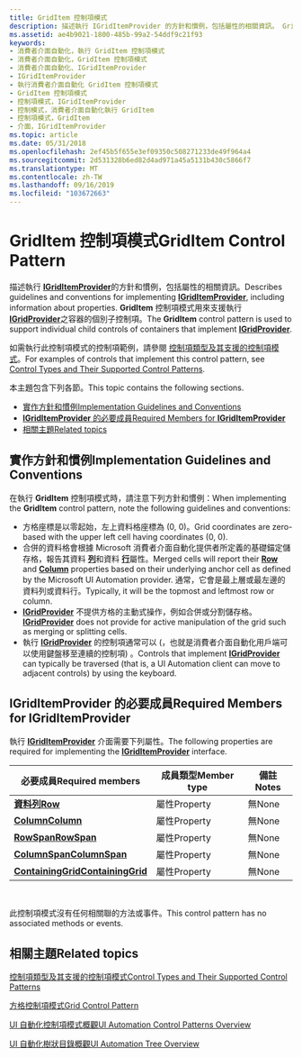 ```yaml
---
title: GridItem 控制項模式
description: 描述執行 IGridItemProvider 的方針和慣例，包括屬性的相關資訊。 GridItem 控制項模式用來支援執行 IGridProvider 之容器的個別子控制項。
ms.assetid: ae4b9021-1800-485b-99a2-54ddf9c21f93
keywords:
- 消費者介面自動化，執行 GridItem 控制項模式
- 消費者介面自動化，GridItem 控制項模式
- 消費者介面自動化、IGridItemProvider
- IGridItemProvider
- 執行消費者介面自動化 GridItem 控制項模式
- GridItem 控制項模式
- 控制項模式，IGridItemProvider
- 控制模式，消費者介面自動化執行 GridItem
- 控制項模式，GridItem
- 介面，IGridItemProvider
ms.topic: article
ms.date: 05/31/2018
ms.openlocfilehash: 2ef45b5f655e3ef09350c508271233de49f964a4
ms.sourcegitcommit: 2d531328b6ed82d4ad971a45a5131b430c5866f7
ms.translationtype: MT
ms.contentlocale: zh-TW
ms.lasthandoff: 09/16/2019
ms.locfileid: "103672663"
---
```

# <a name="griditem-control-pattern"></a><span data-ttu-id="1db7b-114">GridItem 控制項模式</span><span class="sxs-lookup"><span data-stu-id="1db7b-114">GridItem Control Pattern</span></span>

<span data-ttu-id="1db7b-115">描述執行 [**IGridItemProvider**](/windows/desktop/api/UIAutomationCore/nn-uiautomationcore-igriditemprovider)的方針和慣例，包括屬性的相關資訊。</span><span class="sxs-lookup"><span data-stu-id="1db7b-115">Describes guidelines and conventions for implementing [**IGridItemProvider**](/windows/desktop/api/UIAutomationCore/nn-uiautomationcore-igriditemprovider), including information about properties.</span></span> <span data-ttu-id="1db7b-116">**GridItem** 控制項模式用來支援執行 [**IGridProvider**](/windows/desktop/api/UIAutomationCore/nn-uiautomationcore-igridprovider)之容器的個別子控制項。</span><span class="sxs-lookup"><span data-stu-id="1db7b-116">The **GridItem** control pattern is used to support individual child controls of containers that implement [**IGridProvider**](/windows/desktop/api/UIAutomationCore/nn-uiautomationcore-igridprovider).</span></span>

<span data-ttu-id="1db7b-117">如需執行此控制項模式的控制項範例，請參閱 [控制項類型及其支援的控制項模式](uiauto-controlpatternmapping.md)。</span><span class="sxs-lookup"><span data-stu-id="1db7b-117">For examples of controls that implement this control pattern, see [Control Types and Their Supported Control Patterns](uiauto-controlpatternmapping.md).</span></span>

<span data-ttu-id="1db7b-118">本主題包含下列各節。</span><span class="sxs-lookup"><span data-stu-id="1db7b-118">This topic contains the following sections.</span></span>

-   [<span data-ttu-id="1db7b-119">實作方針和慣例</span><span class="sxs-lookup"><span data-stu-id="1db7b-119">Implementation Guidelines and Conventions</span></span>](#implementation-guidelines-and-conventions)
-   [<span data-ttu-id="1db7b-120">**IGridItemProvider** 的必要成員</span><span class="sxs-lookup"><span data-stu-id="1db7b-120">Required Members for **IGridItemProvider**</span></span>](#required-members-for-igriditemprovider)
-   [<span data-ttu-id="1db7b-121">相關主題</span><span class="sxs-lookup"><span data-stu-id="1db7b-121">Related topics</span></span>](#related-topics)

## <a name="implementation-guidelines-and-conventions"></a><span data-ttu-id="1db7b-122">實作方針和慣例</span><span class="sxs-lookup"><span data-stu-id="1db7b-122">Implementation Guidelines and Conventions</span></span>

<span data-ttu-id="1db7b-123">在執行 **GridItem** 控制項模式時，請注意下列方針和慣例：</span><span class="sxs-lookup"><span data-stu-id="1db7b-123">When implementing the **GridItem** control pattern, note the following guidelines and conventions:</span></span>

-   <span data-ttu-id="1db7b-124">方格座標是以零起始，左上資料格座標為 (0, 0)。</span><span class="sxs-lookup"><span data-stu-id="1db7b-124">Grid coordinates are zero-based with the upper left cell having coordinates (0, 0).</span></span>
-   <span data-ttu-id="1db7b-125">合併的資料格會根據 Microsoft 消費者介面自動化提供者所定義的基礎錨定儲存格，報告其資料 [**列**](/windows/desktop/api/UIAutomationCore/nf-uiautomationcore-igriditemprovider-get_column)和資料 [**行**](/windows/desktop/api/UIAutomationCore/nf-uiautomationcore-igriditemprovider-get_row)屬性。</span><span class="sxs-lookup"><span data-stu-id="1db7b-125">Merged cells will report their [**Row**](/windows/desktop/api/UIAutomationCore/nf-uiautomationcore-igriditemprovider-get_row) and [**Column**](/windows/desktop/api/UIAutomationCore/nf-uiautomationcore-igriditemprovider-get_column) properties based on their underlying anchor cell as defined by the Microsoft UI Automation provider.</span></span> <span data-ttu-id="1db7b-126">通常，它會是最上層或最左邊的資料列或資料行。</span><span class="sxs-lookup"><span data-stu-id="1db7b-126">Typically, it will be the topmost and leftmost row or column.</span></span>
-   <span data-ttu-id="1db7b-127">[**IGridProvider**](/windows/desktop/api/UIAutomationCore/nn-uiautomationcore-igridprovider) 不提供方格的主動式操作，例如合併或分割儲存格。</span><span class="sxs-lookup"><span data-stu-id="1db7b-127">[**IGridProvider**](/windows/desktop/api/UIAutomationCore/nn-uiautomationcore-igridprovider) does not provide for active manipulation of the grid such as merging or splitting cells.</span></span>
-   <span data-ttu-id="1db7b-128">執行 [**IGridProvider**](/windows/desktop/api/UIAutomationCore/nn-uiautomationcore-igridprovider) 的控制項通常可以 (，也就是消費者介面自動化用戶端可以使用鍵盤移至連續的控制項) 。</span><span class="sxs-lookup"><span data-stu-id="1db7b-128">Controls that implement [**IGridProvider**](/windows/desktop/api/UIAutomationCore/nn-uiautomationcore-igridprovider) can typically be traversed (that is, a UI Automation client can move to adjacent controls) by using the keyboard.</span></span>

## <a name="required-members-for-igriditemprovider"></a><span data-ttu-id="1db7b-129">**IGridItemProvider** 的必要成員</span><span class="sxs-lookup"><span data-stu-id="1db7b-129">Required Members for **IGridItemProvider**</span></span>

<span data-ttu-id="1db7b-130">執行 [**IGridItemProvider**](/windows/desktop/api/UIAutomationCore/nn-uiautomationcore-igriditemprovider) 介面需要下列屬性。</span><span class="sxs-lookup"><span data-stu-id="1db7b-130">The following properties are required for implementing the [**IGridItemProvider**](/windows/desktop/api/UIAutomationCore/nn-uiautomationcore-igriditemprovider) interface.</span></span>



| <span data-ttu-id="1db7b-131">必要成員</span><span class="sxs-lookup"><span data-stu-id="1db7b-131">Required members</span></span>                                                  | <span data-ttu-id="1db7b-132">成員類型</span><span class="sxs-lookup"><span data-stu-id="1db7b-132">Member type</span></span> | <span data-ttu-id="1db7b-133">備註</span><span class="sxs-lookup"><span data-stu-id="1db7b-133">Notes</span></span> |
|-------------------------------------------------------------------|-------------|-------|
| [<span data-ttu-id="1db7b-134">**資料列**</span><span class="sxs-lookup"><span data-stu-id="1db7b-134">**Row**</span></span>](/windows/desktop/api/UIAutomationCore/nf-uiautomationcore-igriditemprovider-get_row)                       | <span data-ttu-id="1db7b-135">屬性</span><span class="sxs-lookup"><span data-stu-id="1db7b-135">Property</span></span>    | <span data-ttu-id="1db7b-136">無</span><span class="sxs-lookup"><span data-stu-id="1db7b-136">None</span></span>  |
| [<span data-ttu-id="1db7b-137">**Column**</span><span class="sxs-lookup"><span data-stu-id="1db7b-137">**Column**</span></span>](/windows/desktop/api/UIAutomationCore/nf-uiautomationcore-igriditemprovider-get_column)                 | <span data-ttu-id="1db7b-138">屬性</span><span class="sxs-lookup"><span data-stu-id="1db7b-138">Property</span></span>    | <span data-ttu-id="1db7b-139">無</span><span class="sxs-lookup"><span data-stu-id="1db7b-139">None</span></span>  |
| [<span data-ttu-id="1db7b-140">**RowSpan**</span><span class="sxs-lookup"><span data-stu-id="1db7b-140">**RowSpan**</span></span>](/windows/desktop/api/UIAutomationCore/nf-uiautomationcore-igriditemprovider-get_rowspan)               | <span data-ttu-id="1db7b-141">屬性</span><span class="sxs-lookup"><span data-stu-id="1db7b-141">Property</span></span>    | <span data-ttu-id="1db7b-142">無</span><span class="sxs-lookup"><span data-stu-id="1db7b-142">None</span></span>  |
| [<span data-ttu-id="1db7b-143">**ColumnSpan**</span><span class="sxs-lookup"><span data-stu-id="1db7b-143">**ColumnSpan**</span></span>](/windows/desktop/api/UIAutomationCore/nf-uiautomationcore-igriditemprovider-get_columnspan)         | <span data-ttu-id="1db7b-144">屬性</span><span class="sxs-lookup"><span data-stu-id="1db7b-144">Property</span></span>    | <span data-ttu-id="1db7b-145">無</span><span class="sxs-lookup"><span data-stu-id="1db7b-145">None</span></span>  |
| [<span data-ttu-id="1db7b-146">**ContainingGrid**</span><span class="sxs-lookup"><span data-stu-id="1db7b-146">**ContainingGrid**</span></span>](/windows/desktop/api/UIAutomationCore/nf-uiautomationcore-igriditemprovider-get_containinggrid) | <span data-ttu-id="1db7b-147">屬性</span><span class="sxs-lookup"><span data-stu-id="1db7b-147">Property</span></span>    | <span data-ttu-id="1db7b-148">無</span><span class="sxs-lookup"><span data-stu-id="1db7b-148">None</span></span>  |



 

<span data-ttu-id="1db7b-149">此控制項模式沒有任何相關聯的方法或事件。</span><span class="sxs-lookup"><span data-stu-id="1db7b-149">This control pattern has no associated methods or events.</span></span>

## <a name="related-topics"></a><span data-ttu-id="1db7b-150">相關主題</span><span class="sxs-lookup"><span data-stu-id="1db7b-150">Related topics</span></span>

<dl> <dt>

[<span data-ttu-id="1db7b-151">控制項類型及其支援的控制項模式</span><span class="sxs-lookup"><span data-stu-id="1db7b-151">Control Types and Their Supported Control Patterns</span></span>](uiauto-controlpatternmapping.md)
</dt> <dt>

[<span data-ttu-id="1db7b-152">方格控制項模式</span><span class="sxs-lookup"><span data-stu-id="1db7b-152">Grid Control Pattern</span></span>](uiauto-implementinggrid.md)
</dt> <dt>

[<span data-ttu-id="1db7b-153">UI 自動化控制項模式概觀</span><span class="sxs-lookup"><span data-stu-id="1db7b-153">UI Automation Control Patterns Overview</span></span>](uiauto-controlpatternsoverview.md)
</dt> <dt>

[<span data-ttu-id="1db7b-154">UI 自動化樹狀目錄概觀</span><span class="sxs-lookup"><span data-stu-id="1db7b-154">UI Automation Tree Overview</span></span>](uiauto-treeoverview.md)
</dt> </dl>

 

 




